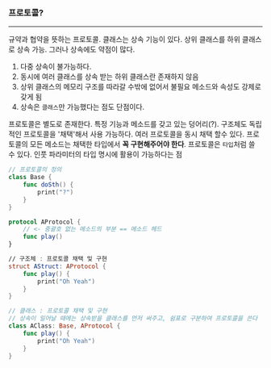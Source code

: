 ### 프로토콜?
---
규약과 협약을 뜻하는 프로토콜.
클래스는 상속 기능이 있다. 상위 클래스를 하위 클래스로 상속 가능.
그러나 상속에도 약점이 많다.
1. 다중 상속이 불가능하다.
2. 동시에 여러 클래스를 상속 받는 하위 클래스란 존재하지 않음
3. 상위 클래스의 메모리 구조를 따라갈 수밖에 없어서 불필요 메소드와 속성도 강제로 갖게 됨
4. 상속은 `클래스`만 가능했다는 점도 단점이다.

프로토콜은 별도로 존재한다.
특정 기능과 메소드를 갖고 있는 덩어리(?).
구조체도 독립적인 프로토콜을 '채택'해서 사용 가능하다.
여러 프로토콜을 동시 채택 할수 있다.
프로토콜의 모든 메소드는 채택한 타입에서 **꼭 구현해주어야 한다**.
프로토콜은 `타입`처럼 쓸 수 있다. 인풋 파라미터의 타입 명시에 활용이 가능하다는 점

```swift
// 프로토콜의 정의
class Base {
    func doSth() {
        print("?")
    }
}

protocol AProtocol {
    // <- 중괄호 없는 메소드의 부분 == 메소드 헤드
    func play() 
}

// 구조체 : 프로토콜 채택 및 구현
struct AStruct: AProtocol {
    func play() {
        print("Oh Yeah")
    }
}

// 클래스 : 프로토콜 채택 및 구현
// 상속이 일어날 때에는 상속받을 클래스를 먼저 써주고, 쉼표로 구분하여 프로토콜을 쓴다
class AClass: Base, AProtocol {
    func play() {
        print("Oh Yeah")
    }
}
```